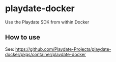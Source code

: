 # playdate-docker
Use the Playdate SDK from within Docker

## How to use
See: https://github.com/Playdate-Projects/playdate-docker/pkgs/container/playdate-docker

